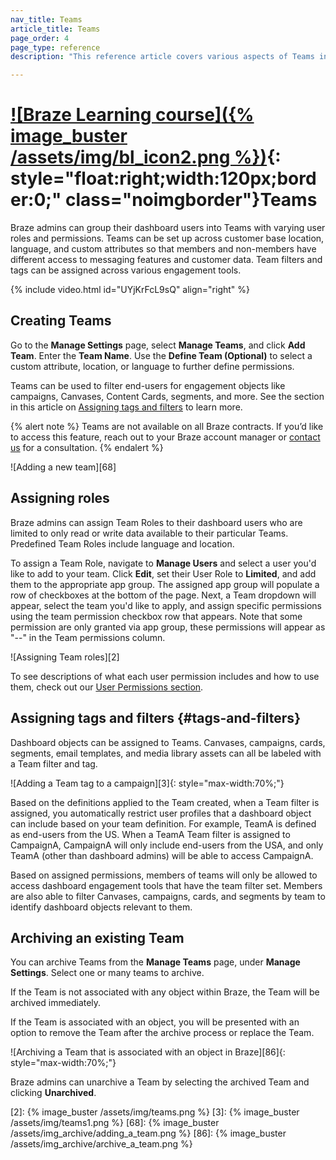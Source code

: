 ```yaml
---
nav_title: Teams
article_title: Teams
page_order: 4
page_type: reference
description: "This reference article covers various aspects of Teams in your Braze dashboard, such as creating and archiving teams, or assigning roles."

---
```


# [![Braze Learning course]({% image_buster /assets/img/bl_icon2.png %})](https://learning.braze.com/dive-into-braze-teams/869939){: style="float:right;width:120px;border:0;" class="noimgborder"}Teams

Braze admins can group their dashboard users into Teams with varying user roles and permissions. Teams can be set up across customer base location, language, and custom attributes so that members and non-members have different access to messaging features and customer data. Team filters and tags can be assigned across various engagement tools. 

{% include video.html id="UYjKrFcL9sQ" align="right" %}

## Creating Teams

Go to the **Manage Settings** page, select **Manage Teams**, and click <i class="fas fa-plus"></i> **Add Team**. Enter the **Team Name**. Use the **Define Team (Optional)** to select a custom attribute, location, or language to further define permissions. 

Teams can be used to filter end-users for engagement objects like campaigns, Canvases, Content Cards, segments, and more. See the section in this article on [Assigning tags and filters](#tags-and-filters) to learn more. 

{% alert note %}
Teams are not available on all Braze contracts. If you’d like to access this feature, reach out to your Braze account manager or [contact us](mailto:success@braze.com) for a consultation.
{% endalert %}

![Adding a new team][68]

## Assigning roles

Braze admins can assign Team Roles to their dashboard users who are limited to only read or write data available to their particular Teams. Predefined Team Roles include language and location. 

To assign a Team Role, navigate to **Manage Users** and select a user you'd like to add to your team. Click <i class="fa fa-edit"></i> **Edit**, set their User Role to **Limited**, and add them to the appropriate app group. The assigned app group will populate a row of checkboxes at the bottom of the page. Next, a Team dropdown will appear, select the team you'd like to apply, and assign specific permissions using the team permission checkbox row that appears. Note that some permission are only granted via app group, these permissions will appear as "--" in the Team permissions column.

![Assigning Team roles][2]

To see descriptions of what each user permission includes and how to use them, check out our [User Permissions section]({{site.baseurl}}/user_guide/administrative/manage_your_braze_users/user_permissions/#editing-user-permissions).

## Assigning tags and filters {#tags-and-filters}

Dashboard objects can be assigned to Teams. Canvases, campaigns, cards, segments, email templates, and media library assets can all be labeled with a Team filter and tag. 
 
![Adding a Team tag to a campaign][3]{: style="max-width:70%;"}

Based on the definitions applied to the Team created, when a Team filter is assigned, you automatically restrict user profiles that a dashboard object can include based on your team definition. For example, TeamA is defined as end-users from the US. When a TeamA Team filter is assigned to CampaignA, CampaignA will only include end-users from the USA, and only TeamA (other than dashboard admins) will be able to access CampaignA. 

Based on assigned permissions, members of teams will only be allowed to access dashboard engagement tools that have the team filter set. Members are also able to filter Canvases, campaigns, cards, and segments by team to identify dashboard objects relevant to them.

## Archiving an existing Team

You can archive Teams from the **Manage Teams** page, under **Manage Settings**. Select one or many teams to archive.

If the Team is not associated with any object within Braze, the Team will be archived immediately.

If the Team is associated with an object, you will be presented with an option to remove the Team after the archive process or replace the Team.

![Archiving a Team that is associated with an object in Braze][86]{: style="max-width:70%;"}

Braze admins can unarchive a Team by selecting the archived Team and clicking **Unarchived**.

[2]: {% image_buster /assets/img/teams.png %}
[3]: {% image_buster /assets/img/teams1.png %}
[68]: {% image_buster /assets/img_archive/adding_a_team.png %}
[86]: {% image_buster /assets/img_archive/archive_a_team.png %}
